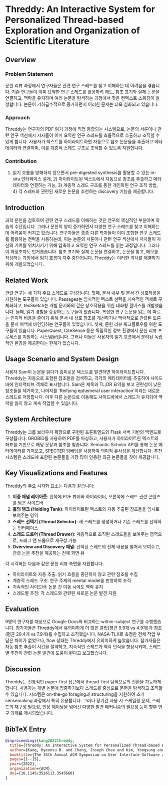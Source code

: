 # Threddy: An Interactive System for Personalized Thread-based Exploration and Organization of Scientific Literature

## Overview
### Problem Statement
문헌 리뷰 과정에서 연구자들은 관련 연구 스레드를 찾고 이해하는 데 어려움을 겪습니다. 기존 연구들이 이미 요약한 연구 스레드를 활용하려 해도, 참조 표기와 실제 논문을 연결하고, 맥락을 유지하며 여러 논문을 탐색하는 과정에서 잦은 컨텍스트 스위칭이 발생합니다. 논문이 기하급수적으로 증가하면서 이러한 문제는 더욱 심화되고 있습니다.

### Approach
Threddy는 연구자의 PDF 읽기 과정에 직접 통합되는 시스템으로, 논문의 서론이나 관련 연구 섹션에서 저자들이 이미 요약한 연구 스레드를 효율적으로 추출하고 조직할 수 있게 합니다. 사용자가 텍스트를 하이라이트하면 자동으로 참조 논문들을 추출하고 메타데이터와 연결하며, 이를 계층적 스레드 구조로 조직할 수 있도록 지원합니다.

### Contribution
1) 읽기 흐름을 방해하지 않으면서 pre-digested synthesis를 활용할 수 있는 in-situ 인터페이스 설계, 2) 하이라이트된 텍스트에서 자동으로 참조를 추출하고 메타데이터와 연결하는 기능, 3) 계층적 스레드 구조를 통한 개인화된 연구 조직 방법, 4) 각 스레드와 관련된 새로운 논문을 추천하는 discovery 기능을 제공합니다.

## Introduction
과학 문헌을 검토하여 관련 연구 스레드를 이해하는 것은 연구의 핵심적인 부분이며 학습의 수단입니다. 그러나 문헌의 양이 증가하면서 다양한 연구 스레드를 찾고 이해하는 데 어려움이 커지고 있습니다. 연구자들은 종종 다른 학자들이 이미 조합한 연구 스레드를 활용하는 전략을 사용하는데, 이는 논문의 서론이나 관련 연구 섹션에서 저자들이 자신의 기여를 위치시키기 위해 압축하고 요약한 연구 스레드를 읽는 과정입니다. 그러나 이 과정조차도 번거롭습니다. 참조 표기와 실제 논문을 연결하고, 논문을 찾고, 메모를 작성하는 과정에서 읽기 흐름이 자주 중단됩니다. Threddy는 이러한 격차를 해결하기 위해 개발되었습니다.

## Related Work
관련 연구는 세 가지 주요 스레드로 구성됩니다. 첫째, 문서 내부 및 문서 간 상호작용을 지원하는 도구들이 있습니다. Passages는 임시적인 텍스트 선택을 지속적인 객체로 구체화하고, texSketch는 개별 문서와의 깊은 상호작용을 위한 대화형 캔버스를 개발했습니다. 둘째, 읽기 경험을 증강하는 도구들이 있습니다. 복잡한 연구 논문을 읽는 데 따르는 인지적 비용을 줄이기 위해 문서 내 상호 참조를 개선하거나 맥락적으로 관련된 토론을 문서 여백에 바인딩하는 연구들이 있었습니다. 셋째, 문헌 리뷰 워크플로우를 위한 도구들이 있습니다. PaperQuest, CiteSense 등은 독립적인 정보 환경에서 문헌 리뷰 프로세스를 지원하는 시스템들입니다. 그러나 이들은 사용자의 읽기 흐름에서 분리된 독립적인 환경을 제공한다는 한계가 있습니다.

## Usage Scenario and System Design
사용자 Sam이 논문을 읽다가 흥미로운 텍스트를 발견하면 하이라이트합니다. Threddy는 자동으로 포함된 참조들을 검색하고, 각각의 메타데이터를 추출하여 사이드바에 인터랙티브 객체로 표시합니다. Sam은 제목과 TL;DR 요약을 보고 관련성이 낮은 참조들을 제거하고, 나머지를 'Reifying ephemeral user interaction'이라는 새로운 스레드로 저장합니다. 이후 다른 논문으로 이동해도 사이드바에서 스레드가 유지되어 맥락을 잃지 않고 계속 작업할 수 있습니다.

## System Architecture
Threddy는 크롬 브라우저 확장으로 구현된 프론트엔드와 Flask 서버 기반의 백엔드로 구성됩니다. GROBID를 사용하여 PDF를 파싱하고, 사용자가 하이라이트한 텍스트의 좌표를 기반으로 해당 문장과 참조를 찾습니다. Semantic Scholar API를 통해 논문 메타데이터를 가져오고, SPECTER 임베딩을 사용하여 의미적 유사성을 계산합니다. 추천 시스템은 스레드에 포함된 논문들을 가장 많이 인용한 최근 논문들을 찾아 제공합니다.

## Key Visualizations and Features
Threddy의 주요 시각화 요소는 다음과 같습니다:

1. **이중 패널 레이아웃**: 왼쪽에 PDF 뷰어와 하이라이터, 오른쪽에 스레드 관련 콘텐츠를 담은 사이드바
2. **홀딩 탱크 (Holding Tank)**: 하이라이트된 텍스트와 자동 추출된 참조들을 임시로 보여주는 영역
3. **스레드 선택기 (Thread Selector)**: 새 스레드를 생성하거나 기존 스레드를 선택하는 인터페이스
4. **스레드 드로어 (Thread Drawer)**: 계층적으로 조직된 스레드들을 보여주는 영역으로, 드래그 앤 드롭으로 재구성 가능
5. **Overview and Discovery 패널**: 선택된 스레드의 전체 내용을 펼쳐서 보여주고, 관련 논문 추천을 제공하는 전체 화면 뷰

각 시각화는 다음과 같은 문헌 리뷰 측면을 지원합니다:
- 하이라이트와 자동 추출: 읽기 흐름을 중단하지 않고 관련 참조를 수집
- 계층적 스레드 구조: 연구 주제의 mental model을 반영하여 조직
- 지속적인 사이드바: 논문 간 이동 시에도 맥락 유지
- 스레드별 추천: 각 스레드와 관련된 새로운 논문 발견 지원

## Evaluation
9명의 연구자를 대상으로 Google Docs와 비교하는 within-subject 연구를 수행했습니다. 참가자들은 Threddy에서 유의미하게 더 많은 클립(평균 9.9개 vs 4.9개)과 참조(평균 20.4개 vs 7.9개)를 수집하고 조직했습니다. NASA-TLX로 측정한 전체 작업 부담은 차이가 없었으나, flow 상태는 Threddy에서 유의미하게 높았습니다. 참가자들은 자동 참조 추출이 시간을 절약하고, 지속적인 스레드가 맥락 인식을 향상시키며, 스레드별 추천이 관련 논문 발견에 도움이 된다고 보고했습니다.

## Discussion
Threddy는 전통적인 paper-first 접근에서 thread-first 탐색으로의 전환을 가능하게 합니다. 사용자는 개별 논문에 집중하기보다 스레드를 중심으로 문헌을 탐색하고 조직할 수 있습니다. 시스템은 on-the-go foraging과 structuring을 지원하여 초기 sensemaking 과정에서 특히 유용합니다. 그러나 장기간 사용 시 스케일링 문제, 스레드의 재구성 필요성, 인용 체이닝을 넘어선 다양한 발견 메커니즘의 필요성 등이 향후 연구 과제로 제시되었습니다.

## BibTeX Entry
```bibtex
@inproceedings{kang2022threddy,
  title={Threddy: An Interactive System for Personalized Thread-based Exploration and Organization of Scientific Literature},
  author={Kang, Hyeonsu B. and Chang, Joseph Chee and Kim, Yongsung and Kittur, Aniket},
  booktitle={The 35th Annual ACM Symposium on User Interface Software and Technology (UIST '22)},
  pages={1--15},
  year={2022},
  organization={ACM},
  doi={10.1145/3526113.3545660}
}
```